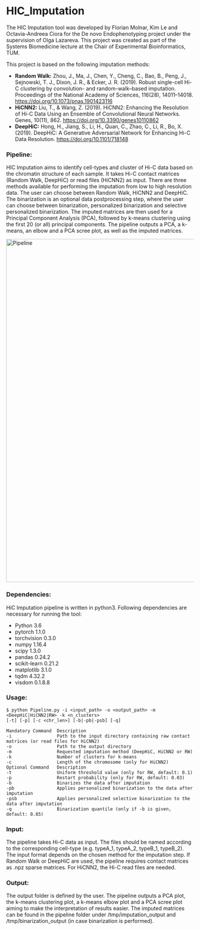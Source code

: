 # HIC_Imputation

The HIC Imputation tool was developed by Florian Molnar, Kim Le and Octavia-Andreea Ciora for the De novo Endophenotyping project under the supervision of Olga Lazareva. This project was created as part of the Systems Biomedicine lecture at the Chair of Experimental Bioinformatics, TUM.

This project is based on the following imputation methods:
* **Random Walk:** Zhou, J., Ma, J., Chen, Y., Cheng, C., Bao, B., Peng, J., Sejnowski, T. J., Dixon, J. R., & Ecker, J. R. (2019). Robust single-cell Hi-C clustering by convolution- and random-walk–based imputation. Proceedings of the National Academy of Sciences, 116(28), 14011–14018. https://doi.org/10.1073/pnas.1901423116
* **HiCNN2:** Liu, T., & Wang, Z. (2019). HiCNN2: Enhancing the Resolution of Hi-C Data Using an Ensemble of Convolutional Neural Networks. Genes, 10(11), 862. https://doi.org/10.3390/genes10110862
* **DeepHiC:** Hong, H., Jiang, S., Li, H., Quan, C., Zhao, C., Li, R., Bo, X. (2019). DeepHiC: A Generative Adversarial Network for Enhancing Hi-C Data Resolution. https://doi.org/10.1101/718148

### Pipeline:

HIC Imputation aims to identify cell-types and cluster of Hi-C data based on the chromatin structure of each sample. It takes Hi-C contact matrices (Random Walk, DeepHiC) or read files (HiCNN2) as input. There are three methods available for performing the imputation from low to high resolution data. The user can choose between Random Walk, HiCNN2 and DeepHiC. The binarization is an optional data postprocessing step, where the user can choose between binarization, personalized binarization and selective personalized binarization. The imputed matrices are then used for a Principal Component Analysis (PCA), followed by k-means clustering using the first 20 (or all) principal components. The pipeline outputs a PCA, a k-means, an elbow and a PCA scree plot, as well as the imputed matrices.

<img width="922" alt="Pipeline" src="https://user-images.githubusercontent.com/51077615/74770461-9b24ca00-528c-11ea-847e-1f0196db06d9.png">

### Dependencies:

HiC Imputation pipeline is written in python3. Following dependencies are necessary for running the tool:

* Python 3.6
* pytorch 1.1.0
* torchvision 0.3.0
* numpy 1.16.4
* scipy 1.3.0
* pandas 0.24.2
* scikit-learn 0.21.2
* matplotlib 3.1.0
* tqdm 4.32.2
* visdom 0.1.8.8

### Usage:

```
$ python Pipeline.py -i <input_path> -o <output_path> -m <DeepHiC|HiCNN2|RW> -k <n_clusters> 
[-t] [-p] [-c <chr_len>] [-b|-pb|-psb] [-q]
  ```
  
 
 ``` 
 Mandatory Command  Description
 -i                 Path to the input directory containing raw contact matrices (or read files for HiCNN2)
 -o                 Path to the output directory
 -m                 Requested imputation method (DeepHiC, HiCNN2 or RW)
 -k                 Number of clusters for k-means
 -c                 Length of the chromosome (only for HiCNN2)
Optional Command   Description
 -t                 Uniform threshold value (only for RW, default: 0.1) 
 -p                 Restart probability (only for RW, default: 0.03)
 -b                 Binarizes the data after imputation
 -pb                Applies personalized binarization to the data after imputation
 -psb               Applies personalized selective binarization to the data after imputation 
 -q                 Binarization quantile (only if -b is given, default: 0.85)
```

### Input:
The pipeline takes Hi-C data as input. The files should be named according to the corresponding cell-type (e.g. typeA_1, typeA_2, typeB_1, typeB_2). The input format depends on the chosen method for the imputation step. If Random Walk or DeepHiC are used, the pipeline requires contact matrices as .npz sparse matrices. For HiCNN2, the Hi-C read files are needed.

### Output:
The output folder is defined by the user. The pipeline outputs a PCA plot, the k-means clustering plot, a k-means elbow plot and a PCA scree plot aiming to make the interpretation of results easier. The imputed matrices can be found in the pipeline folder under /tmp/imputation_output and /tmp/binarization_output (in case binarization is performed).

